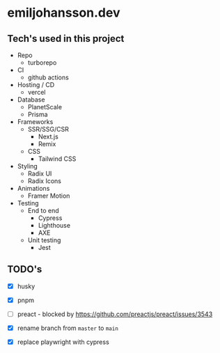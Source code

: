 # emiljohansson.dev

## Tech's used in this project

* Repo
  * turborepo
* CI
  * github actions
* Hosting / CD
  * vercel
* Database
  * PlanetScale
  * Prisma
* Frameworks
  * SSR/SSG/CSR
    * Next.js
    * Remix
  * CSS
    * Tailwind CSS
* Styling
  * Radix UI
  * Radix Icons
* Animations
  * Framer Motion
* Testing
  * End to end
    * Cypress
    * Lighthouse
    * AXE
  * Unit testing
    * Jest

## TODO's

- [x] husky
- [x] pnpm
- [ ] preact - blocked by https://github.com/preactjs/preact/issues/3543
- [x] rename branch from `master` to `main`
- [x] replace playwright with cypress


